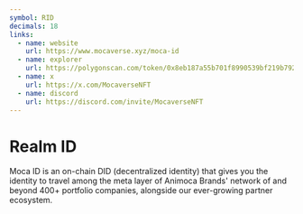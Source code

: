 ```yaml
---
symbol: RID
decimals: 18
links:
  - name: website
    url: https://www.mocaverse.xyz/moca-id
  - name: explorer
    url: https://polygonscan.com/token/0x8eb187a55b701f8990539bf219b7921d5d3bdadd
  - name: x
    url: https://x.com/MocaverseNFT
  - name: discord
    url: https://discord.com/invite/MocaverseNFT
---
```


# Realm ID

Moca ID is an on-chain DID (decentralized identity) that gives you the identity to travel among the meta layer of Animoca Brands' network of and beyond 400+ portfolio companies, alongside our ever-growing partner ecosystem.
